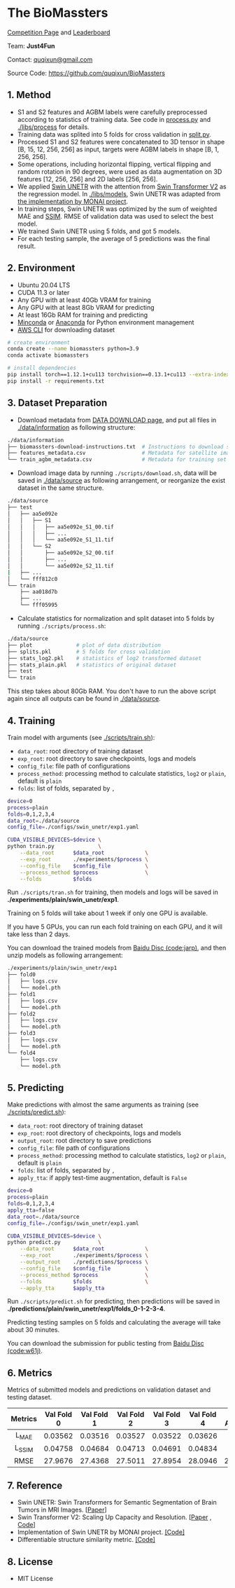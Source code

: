 # The BioMassters

[Competition Page](https://www.drivendata.org/competitions/99/biomass-estimation/page/534/) and [Leaderboard](https://www.drivendata.org/competitions/99/biomass-estimation/leaderboard/)

Team: **Just4Fun**

Contact: quqixun@gmail.com

Source Code: https://github.com/quqixun/BioMassters

## 1. Method

- S1 and S2 features and AGBM labels were carefully preprocessed according to statistics of training data. See code in [process.py](./process.py) and [./libs/process](./libs/process) for details.
- Training data was splited into 5 folds for cross validation in [split.py](./split.py).
- Processed S1 and S2 features were concatenated to 3D tensor in shape [B, 15, 12, 256, 256] as input, targets were AGBM labels in shape [B, 1, 256, 256].
- Some operations, including horizontal flipping, vertical flipping and random rotation in 90 degrees, were used as data augmentation on 3D features [12, 256, 256] and 2D labels [256, 256].
- We applied [Swin UNETR](https://arxiv.org/abs/2201.01266) with the attention from [Swin Transformer V2](https://arxiv.org/abs/2111.09883) as the regression model. In [./libs/models](./libs/models), Swin UNETR was adapted from [the implementation by MONAI project](https://github.com/Project-MONAI/MONAI/blob/dev/monai/networks/nets/swin_unetr.py).
- In training steps, Swin UNETR was optimized by the sum of weighted MAE and [SSIM](https://github.com/francois-rozet/piqa). RMSE of validation data was used to select the best model.
- We trained Swin UNETR using 5 folds, and got 5 models.
- For each testing sample, the average of 5 predictions was the final result.

## 2. Environment

- Ubuntu 20.04 LTS
- CUDA 11.3 or later
- Any GPU with at least 40Gb VRAM for training
- Any GPU with at least 8Gb VRAM for predicting
- At least 16Gb RAM for training and predicting
- [Minconda](https://docs.conda.io/en/main/miniconda.html) or [Anaconda](https://www.anaconda.com/) for Python environment management
- [AWS CLI](https://aws.amazon.com/cli/) for downloading dataset

```bash
# create environment
conda create --name biomassters python=3.9
conda activate biomassters

# install dependencies
pip install torch==1.12.1+cu113 torchvision==0.13.1+cu113 --extra-index-url https://download.pytorch.org/whl/cu113
pip install -r requirements.txt
```

## 3. Dataset Preparation

- Download metadata from [DATA DOWNLOAD page](https://www.drivendata.org/competitions/99/biomass-estimation/data/), and put all files in [./data/information](./data/information) as following structure:

```bash
./data/information
├── biomassters-download-instructions.txt  # Instructions to download satellite images and AGBM data
├── features_metadata.csv                  # Metadata for satellite images
└── train_agbm_metadata.csv                # Metadata for training set AGBM tifs
```

- Download image data by running ```./scripts/download.sh```, data will be saved in [./data/source](./data/source) as following arrangement, or reorganize the exist dataset in the same structure.

```bash
./data/source
├── test
│   ├── aa5e092e
│   │   ├── S1
│   │   │   ├── aa5e092e_S1_00.tif
│   │   │   ├── ...
│   │   │   └── aa5e092e_S1_11.tif
│   │   └── S2
│   │       ├── aa5e092e_S2_00.tif
│   │       ├── ...
│   │       └── aa5e092e_S2_11.tif
|   ├── ...
│   └── fff812c0
└── train
    ├── aa018d7b
    ├── ...
    └── fff05995
```

- Calculate statistics for normalization and split dataset into 5 folds by running ```./scripts/process.sh```:

```bash
./data/source
├── plot              # plot of data distribution
├── splits.pkl        # 5 folds for cross validation
├── stats_log2.pkl    # statistics of log2 transformed dataset
├── stats_plain.pkl   # statistics of original dataset
├── test
└── train
```

This step takes about 80Gb RAM. You don't have to run the above script again since all outputs can be found in [./data/source](./data/source).

## 4. Training

Train model with arguments (see [./scripts/train.sh](./scripts/train.sh)):

- ```data_root```: root directory of training dataset
- ```exp_root```: root directory to save checkpoints, logs and models
- ```config_file```: file path of configurations
- ```process_method```: processing method to calculate statistics, ```log2``` or ```plain```, default is ```plain```
- ```folds```: list of folds, separated by ```,```

```bash
device=0
process=plain
folds=0,1,2,3,4
data_root=./data/source
config_file=./configs/swin_unetr/exp1.yaml

CUDA_VISIBLE_DEVICES=$device \
python train.py              \
    --data_root      $data_root             \
    --exp_root       ./experiments/$process \
    --config_file    $config_file           \
    --process_method $process               \
    --folds          $folds
```

Run ```./scripts/tran.sh``` for training, then models and logs will be saved in **./experiments/plain/swin_unetr/exp1**.

Training on 5 folds will take about 1 week if only one GPU is available.

If you have 5 GPUs, you can run each fold training on each GPU, and it will take less than 2 days.

You can download the trained models from [Baidu Disc (code:jarp)](https://pan.baidu.com/s/13yRip4gSd67vNXrn-jI5CQ), and then unzip models as following arrangement:

```bash
./experiments/plain/swin_unetr/exp1
├── fold0
│   ├── logs.csv
│   └── model.pth
├── fold1
│   ├── logs.csv
│   └── model.pth
├── fold2
│   ├── logs.csv
│   └── model.pth
├── fold3
│   ├── logs.csv
│   └── model.pth
└── fold4
    ├── logs.csv
    └── model.pth
```

## 5. Predicting

Make predictions with almost the same arguments as training  (see [./scripts/predict.sh](./scripts/predict.sh)):

- ```data_root```: root directory of training dataset
- ```exp_root```: root directory of checkpoints, logs and models
- ```output_root```: root directory to save predictions
- ```config_file```: file path of configurations
- ```process_method```: processing method to calculate statistics, ```log2``` or ```plain```, default is ```plain```
- ```folds```: list of folds, separated by ```,```
- ```apply_tta```: if apply test-time augmentation, default is ```False```

```bash
device=0
process=plain
folds=0,1,2,3,4
apply_tta=false
data_root=./data/source
config_file=./configs/swin_unetr/exp1.yaml

CUDA_VISIBLE_DEVICES=$device \
python predict.py            \
    --data_root      $data_root             \
    --exp_root       ./experiments/$process \
    --output_root    ./predictions/$process \
    --config_file    $config_file           \
    --process_method $process               \
    --folds          $folds                 \
    --apply_tta      $apply_tta
```

Run ```./scripts/predict.sh``` for predicting, then predictions will be saved in **./predictions/plain/swin_unetr/exp1/folds_0-1-2-3-4**.

Predicting testing samples on 5 folds and calculating the average will take about 30 minutes.

You can download the submission for public testing from [Baidu Disc (code:w61j)](https://pan.baidu.com/s/1KpmT2WRFHeyjN_gJXPmEHQ).

## 6. Metrics

Metrics of submitted models and predictions on validation dataset and testing dataset.

|     Metrics      | Val Fold 0 | Val Fold 1 | Val Fold 2 | Val Fold 3 | Val Fold 4 | Val Average | Test<br/>Public | Test<br/>Private |
| :--------------: | :--------: | :--------: | :--------: | :--------: | :--------: | :---------: | :-------------: | :--------------: |
| L<sub>MAE</sub>  |  0.03562   |  0.03516   |  0.03527   |  0.03522   |  0.03626   |      -      |        -        |                  |
| L<sub>SSIM</sub> |  0.04758   |  0.04684   |  0.04713   |  0.04691   |  0.04834   |      -      |        -        |                  |
|       RMSE       |  27.9676   |  27.4368   |  27.5011   |  27.8954   |  28.0946   |   27.7781   |   **27.3891**   |   **27.6779**    |

## 7. Reference

- Swin UNETR: Swin Transformers for Semantic Segmentation of Brain Tumors in MRI Images. [[Paper](https://arxiv.org/abs/2201.01266)]
- Swin Transformer V2: Scaling Up Capacity and Resolution. [[Paper](https://arxiv.org/abs/2111.09883) , [Code](https://github.com/microsoft/Swin-Transformer)]
- Implementation of Swin UNETR by MONAI project. [[Code]](https://github.com/Project-MONAI/MONAI/blob/dev/monai/networks/nets/swin_unetr.py)
- Differentiable structure similarity metric. [[Code]](https://github.com/francois-rozet/piqa)

## 8. License

- MIT License
